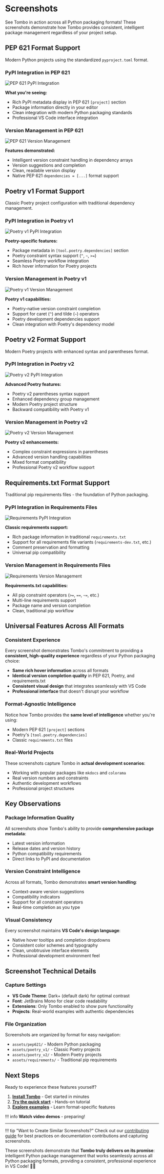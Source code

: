 # Screenshots

See Tombo in action across all Python packaging formats! These screenshots demonstrate how Tombo provides consistent, intelligent package management regardless of your project setup.

## PEP 621 Format Support

Modern Python projects using the standardized `pyproject.toml` format.

### PyPI Integration in PEP 621

![PEP 621 PyPI Integration](../assets/pep621/mkdocs_pypi.png)

**What you're seeing:**

- Rich PyPI metadata display in PEP 621 `[project]` section
- Package information directly in your editor
- Clean integration with modern Python packaging standards
- Professional VS Code interface integration

### Version Management in PEP 621

![PEP 621 Version Management](../assets/pep621/mkdocs_version.png)

**Features demonstrated:**

- Intelligent version constraint handling in dependency arrays
- Version suggestions and completion
- Clean, readable version display
- Native PEP 621 `dependencies = [...]` format support

## Poetry v1 Format Support

Classic Poetry project configuration with traditional dependency management.

### PyPI Integration in Poetry v1

![Poetry v1 PyPI Integration](../assets/poetry_v1/mkdocs_pypi.png)

**Poetry-specific features:**

- Package metadata in `[tool.poetry.dependencies]` section
- Poetry constraint syntax support (`^`, `~`, `>=`)
- Seamless Poetry workflow integration
- Rich hover information for Poetry projects

### Version Management in Poetry v1

![Poetry v1 Version Management](../assets/poetry_v1/mkdocs_version.png)

**Poetry v1 capabilities:**

- Poetry-native version constraint completion
- Support for caret (`^`) and tilde (`~`) operators
- Poetry development dependencies support
- Clean integration with Poetry's dependency model

## Poetry v2 Format Support

Modern Poetry projects with enhanced syntax and parentheses format.

### PyPI Integration in Poetry v2

![Poetry v2 PyPI Integration](../assets/poetry_v2/mkdocs_pypi.png)

**Advanced Poetry features:**

- Poetry v2 parentheses syntax support
- Enhanced dependency group management
- Modern Poetry project structure
- Backward compatibility with Poetry v1

### Version Management in Poetry v2

![Poetry v2 Version Management](../assets/poetry_v2/mkdocs_version.png)

**Poetry v2 enhancements:**

- Complex constraint expressions in parentheses
- Advanced version handling capabilities
- Mixed format compatibility
- Professional Poetry v2 workflow support

## Requirements.txt Format Support

Traditional pip requirements files - the foundation of Python packaging.

### PyPI Integration in Requirements Files

![Requirements PyPI Integration](../assets/requirements/colorama_pypi.png)

**Classic requirements support:**

- Rich package information in traditional `requirements.txt`
- Support for all requirements file variants (`requirements-dev.txt`, etc.)
- Comment preservation and formatting
- Universal pip compatibility

### Version Management in Requirements Files

![Requirements Version Management](../assets/requirements/colorama_version.png)

**Requirements.txt capabilities:**

- All pip constraint operators (`>=`, `==`, `~=`, etc.)
- Multi-line requirements support
- Package name and version completion
- Clean, traditional pip workflow

## Universal Features Across All Formats

### Consistent Experience

Every screenshot demonstrates Tombo's commitment to providing a **consistent, high-quality experience** regardless of your Python packaging choice:

- **Same rich hover information** across all formats
- **Identical version completion quality** in PEP 621, Poetry, and requirements.txt
- **Consistent visual design** that integrates seamlessly with VS Code
- **Professional interface** that doesn't disrupt your workflow

### Format-Agnostic Intelligence

Notice how Tombo provides the **same level of intelligence** whether you're using:

- Modern PEP 621 `[project]` sections
- Poetry's `[tool.poetry.dependencies]`
- Classic `requirements.txt` files

### Real-World Projects

These screenshots capture Tombo in **actual development scenarios**:

- Working with popular packages like `mkdocs` and `colorama`
- Real version numbers and constraints
- Authentic development workflows
- Professional project structures

## Key Observations

### Package Information Quality

All screenshots show Tombo's ability to provide **comprehensive package metadata**:

- Latest version information
- Release dates and version history
- Python compatibility requirements
- Direct links to PyPI and documentation

### Version Constraint Intelligence

Across all formats, Tombo demonstrates **smart version handling**:

- Context-aware version suggestions
- Compatibility indicators
- Support for all constraint operators
- Real-time completion as you type

### Visual Consistency

Every screenshot maintains **VS Code's design language**:

- Native hover tooltips and completion dropdowns
- Consistent color schemes and typography
- Clean, unobtrusive interface elements
- Professional development environment feel

## Screenshot Technical Details

### Capture Settings
- **VS Code Theme**: Dark+ (default dark) for optimal contrast
- **Font**: JetBrains Mono for clear code readability
- **Extensions**: Only Tombo enabled to show pure functionality
- **Projects**: Real-world examples with authentic dependencies

### File Organization
Screenshots are organized by format for easy navigation:

- `assets/pep621/` - Modern Python packaging
- `assets/poetry_v1/` - Classic Poetry projects
- `assets/poetry_v2/` - Modern Poetry projects
- `assets/requirements/` - Traditional pip requirements

## Next Steps

Ready to experience these features yourself?

1. **[Install Tombo](../getting-started/installation.md)** - Get started in minutes
2. **[Try the quick start](../getting-started/quick-start.md)** - Hands-on tutorial
3. **[Explore examples](../examples/pep621.md)** - Learn format-specific features

!!! info
    **Watch video demos** - preparing!

---

!!! tip "Want to Create Similar Screenshots?"
    Check out our [contributing guide](../development/contributing.md) for best practices on documentation contributions and capturing screenshots.

These screenshots demonstrate that **Tombo truly delivers on its promise**: intelligent Python package management that works seamlessly across all Python packaging formats, providing a consistent, professional experience in VS Code! 🐍✨
